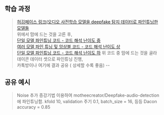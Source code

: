 ## 학습 과정   
> [허깅페이스 링크(오디오 사전학습 모델을 deepfake 탐지 데이터로 파인튜닝한 모델들](https://huggingface.co/models?other=audio-classification&sort=downloads&search=deep)   
> 위에서 맘에 드는 것을 고른 후,    
> [단일 모델 파인튜닝 코드 - 코드 해석 난이도 중](https://dacon.io/competitions/official/236105/codeshare/8435)     
> [여러 모델 파인 튜닝 및 앙상블 코드 - 코드 해석 난이도 상](https://dacon.io/competitions/official/236105/codeshare/8431)    
> [단일 모델 파인튜닝 코드 - 코드 해석 난이도 하](https://dacon.io/competitions/official/236105/codeshare/8426)
> 위 코드 중 맘에 드는 것을 골라
> 데이콘 데이터 셋으로 파인튜닝 진행,     
> 카톡방이나 여기에 결과 공유 ( 상세할 수록 좋음)
--   
## 공유 예시   
> Noise 추가 증강기법 이용하여 motheecreator/Deepfake-audio-detection 에 파인튜닝함.
> kfold 10, validation 주기 0.1, batch_size = 16, 등등
> Dacon accuracy = 0.85 


